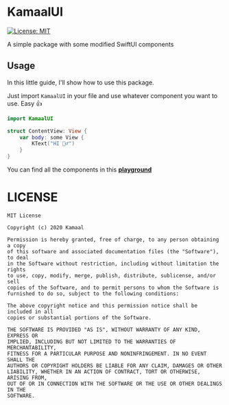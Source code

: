 # KamaalUI

[![License: MIT](https://img.shields.io/badge/License-MIT-yellow.svg)](./LICENSE)

A simple package with some modified SwiftUI components

## Usage

In this little guide, I'll show how to use this package.

Just import `KamaalUI` in your file and use whatever component you want to use. Easy 👍

```Swift
import KamaalUI

struct ContentView: View {
    var body: some View {
        KText("HI 🙋‍♂️")
    }
}
```

You can find all the components in this [**playground**](./Previews.playground/Contents.swift)

# LICENSE

```
MIT License

Copyright (c) 2020 Kamaal

Permission is hereby granted, free of charge, to any person obtaining a copy
of this software and associated documentation files (the "Software"), to deal
in the Software without restriction, including without limitation the rights
to use, copy, modify, merge, publish, distribute, sublicense, and/or sell
copies of the Software, and to permit persons to whom the Software is
furnished to do so, subject to the following conditions:

The above copyright notice and this permission notice shall be included in all
copies or substantial portions of the Software.

THE SOFTWARE IS PROVIDED "AS IS", WITHOUT WARRANTY OF ANY KIND, EXPRESS OR
IMPLIED, INCLUDING BUT NOT LIMITED TO THE WARRANTIES OF MERCHANTABILITY,
FITNESS FOR A PARTICULAR PURPOSE AND NONINFRINGEMENT. IN NO EVENT SHALL THE
AUTHORS OR COPYRIGHT HOLDERS BE LIABLE FOR ANY CLAIM, DAMAGES OR OTHER
LIABILITY, WHETHER IN AN ACTION OF CONTRACT, TORT OR OTHERWISE, ARISING FROM,
OUT OF OR IN CONNECTION WITH THE SOFTWARE OR THE USE OR OTHER DEALINGS IN THE
SOFTWARE.

```
